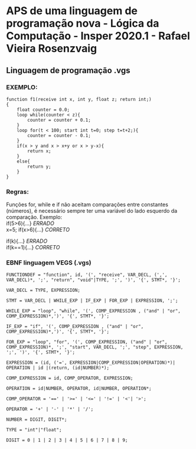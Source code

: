 # APS de uma linguagem de programação nova - Lógica da Computação - Insper 2020.1 - Rafael Vieira Rosenzvaig

## Linguagem de programação .vgs

### EXEMPLO:
```
function f1(receive int x, int y, float z; return int;)
{
	float counter = 0.0;
	loop while(counter < z){
		counter = counter + 0.1;
	}
	loop for(t < 100; start int t=0; step t=t+2;){
		counter = counter - 0.1;
	}
	if(x > y and x > x+y or x > y-x){
		return x;
	}
	else{
		return y;
	}
}
```
### Regras:
Funções for, while e if não aceitam comparações entre constantes (números), é necessário sempre ter uma variável do lado esquerdo da comparação. Exemplo:  
if(5>6){...} *ERRADO*  
x=5; if(x>6){...} *CORRETO* 

if(k){…} *ERRADO*   
if(k==1){…} *CORRETO*


### EBNF linguagem VEGS (.vgs)
```
FUNCTIONDEF = "function", id, '(', "receive", VAR_DECL, (',', VAR_DECL)*, ';', "return", "void"|TYPE, ';', ')', '{', STMT*, '}';

VAR_DECL = TYPE, EXPRESSION;

STMT = VAR_DECL | WHILE_EXP | IF_EXP | FOR_EXP | EXPRESSION, ';';

WHILE_EXP = "loop", "while", '(', COMP_EXPRESSION , ("and" | "or", COMP_EXPRESSION)*,')', '{', STMT*, '}';

IF_EXP = "if", '(', COMP_EXPRESSION , ("and" | "or", COMP_EXPRESSION)*,')', '{', STMT*, '}';

FOR_EXP = "loop", "for", '(', COMP_EXPRESSION, ("and" | "or", COMP_EXPRESSION)*, ';', "start", VAR_DECL, ';', "step", EXPRESSION, ';', ')', '{', STMT*, '}';

EXPRESSION = (id, ('=', EXPRESSION|COMP_EXPRESSION|OPERATION)*)| OPERATION | id |(return, (id|NUMBER)*);

COMP_EXPRESSION = id, COMP_OPERATOR, EXPRESSION;

OPERATION = id|NUMBER, OPERATOR, id|NUMBER, OPERATION*;

COMP_OPERATOR = '==' | '>=' | '<=' | '!=' | '<'| '>';

OPERATOR = '+' | '-' | '*' | '/';

NUMBER = DIGIT, DIGIT*;

TYPE = "int"|"float";

DIGIT = 0 | 1 | 2 | 3 | 4 | 5 | 6 | 7 | 8 | 9;
